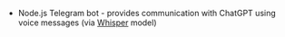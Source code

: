 * Node.js Telegram bot - provides communication with ChatGPT using voice messages (via [Whisper](https://github.com/openai/whisper) model)
